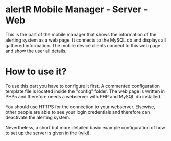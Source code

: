 alertR Mobile Manager - Server - Web
======

This is the part of the mobile manager that shows the information of the alerting system as a web page. It connects to the MySQL db and displays all gathered information. The mobile device clients connect to this web page and show the user all details.


How to use it?
======

To use this part you have to configure it first. A commented configuration template file is located inside the "config" folder. The web page is written in PHP5 and therefore needs a webserver with PHP and MySQL db installed.

You should use HTTPS for the connection to your webserver. Elsewise, other people are able to see your login credentials and therefore can deactivate the alerting system.

Nevertheless, a short but more detailed basic example configuration of how to set up the server is given in the ([wiki](https://github.com/sqall01/alertR/wiki/Example-Configuration)).